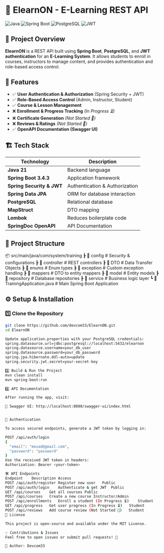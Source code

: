 # 🏫 ElearnON - E-Learning REST API  

![Java](https://img.shields.io/badge/Java-21-blue) ![Spring Boot](https://img.shields.io/badge/Spring%20Boot-3.4.3-brightgreen) ![PostgreSQL](https://img.shields.io/badge/PostgreSQL-✔-blue) ![JWT](https://img.shields.io/badge/JWT-Security-orange)  

## 📌 Project Overview  

**ElearnON** is a REST API built using **Spring Boot**, **PostgreSQL**, and **JWT authentication** for an **E-Learning System**. It allows students to enroll in courses, instructors to manage content, and provides authentication and role-based access control.  

## 🚀 Features  

- ✅ **User Authentication & Authorization** (Spring Security + JWT)  
- ✅ **Role-Based Access Control** (Admin, Instructor, Student)  
- ✅ **Course & Lesson Management**  
- ❌ **Enrollment & Progress Tracking** *(In Progress ⏳)*  
- ❌ **Certificate Generation** *(Not Started 🚧)*  
- ❌ **Reviews & Ratings** *(Not Started 🚧)*  
- ✅ **OpenAPI Documentation (Swagger UI)**  

## 🏗 Tech Stack  

| Technology | Description |
|------------|-------------|
| **Java 21** | Backend language |
| **Spring Boot 3.4.3** | Application framework |
| **Spring Security & JWT** | Authentication & Authorization |
| **Spring Data JPA** | ORM for database interaction |
| **PostgreSQL** | Relational database |
| **MapStruct** | DTO mapping |
| **Lombok** | Reduces boilerplate code |
| **SpringDoc OpenAPI** | API Documentation |

## 📂 Project Structure  
📦 src/main/java/com/system/training
┣ 📂 config # Security & configurations
┣ 📂 controller # REST controllers
┣ 📂 DTO # Data Transfer Objects
┣ 📂 enums # Enum types
┣ 📂 exception # Custom exception handling
┣ 📂 mappers # DTO to entity mappers
┣ 📂 model # Entity models
┣ 📂 repository # Database repositories
┣ 📂 service # Business logic layer
┗ 📜 TrainingApplication.java # Main Spring Boot Application


## ⚙️ Setup & Installation  

### 1️⃣ Clone the Repository  

```bash
git clone https://github.com/devcom33/ElearnON.git  
cd ElearnON

Update application.properties with your PostgreSQL credentials:
spring.datasource.url=jdbc:postgresql://localhost:5432/elearnon  
spring.datasource.username=your_db_user  
spring.datasource.password=your_db_password  
spring.jpa.hibernate.ddl-auto=update  
spring.security.jwt.secret=your-secret-key  

3️⃣ Build & Run the Project
mvn clean install  
mvn spring-boot:run  

4️⃣ API Documentation

After running the app, visit:

🔗 Swagger UI: http://localhost:8080/swagger-ui/index.html


🔐 Authentication

To access secured endpoints, generate a JWT token by logging in:

POST /api/auth/login
{
  "email": "mouad@gmail.com",
  "password": "password"
}
Use the received JWT token in headers:
Authorization: Bearer <your-token>

🛠 API Endpoints
Endpoint	Description	Access
POST /api/auth/register	Register new user	Public
POST /api/auth/login	Authenticate & get JWT	Public
GET /api/courses	Get all courses	Public
POST /api/courses	Create a new course	Instructor/Admin
POST /api/enrollments	Enroll a student (In Progress ⏳)	Student
GET /api/progress	Get user progress (In Progress ⏳)	Student
POST /api/reviews	Add course review (Not Started 🚧)	Student
📜 License

This project is open-source and available under the MIT License.

💡 Contributions & Issues
Feel free to open issues or submit pull requests! 🚀

🔗 Author: Devcom33


